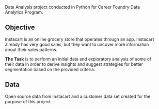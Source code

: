 Data Analysis project conducted in Python for Career Foundry Data Analytics Program.

## Objective 
Instacart is an online grocery store that operates through an app. Instacart already has very good sales, but they want to uncover more information about their sales patterns.

**The Task** is to perform an initial data and exploratory analysis of some of their data in order to derive insights and suggest strategies for better segmentation based on the provided criteria.

## Data
Open source data from Instacart and a customer data set created for the purpose of this project.

